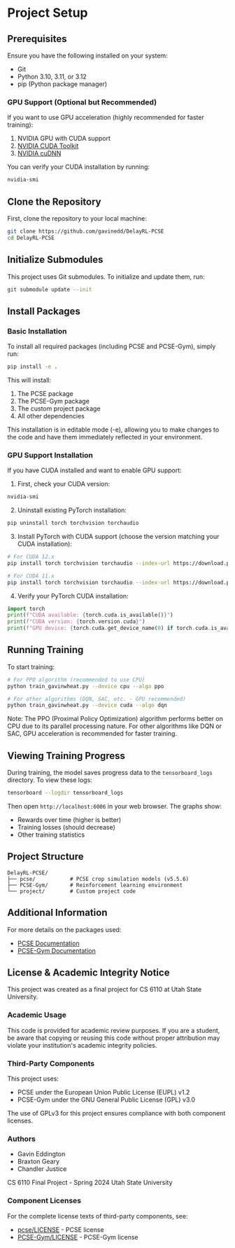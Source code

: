 # Project Setup

## Prerequisites

Ensure you have the following installed on your system:
- Git
- Python 3.10, 3.11, or 3.12
- pip (Python package manager)

### GPU Support (Optional but Recommended)
If you want to use GPU acceleration (highly recommended for faster training):

1. NVIDIA GPU with CUDA support
2. [NVIDIA CUDA Toolkit](https://developer.nvidia.com/cuda-toolkit)
3. [NVIDIA cuDNN](https://developer.nvidia.com/cudnn)

You can verify your CUDA installation by running:

```bash
nvidia-smi
```

## Clone the Repository

First, clone the repository to your local machine:

```bash
git clone https://github.com/gavinedd/DelayRL-PCSE
cd DelayRL-PCSE
```

## Initialize Submodules

This project uses Git submodules. To initialize and update them, run:

```bash
git submodule update --init
```

## Install Packages

### Basic Installation
To install all required packages (including PCSE and PCSE-Gym), simply run:

```bash
pip install -e .
```

This will install:
1. The PCSE package
2. The PCSE-Gym package
3. The custom project package
4. All other dependencies

This installation is in editable mode (-e), allowing you to make changes to the code and have them immediately reflected in your environment.

### GPU Support Installation
If you have CUDA installed and want to enable GPU support:

1. First, check your CUDA version:

```bash
nvidia-smi
```

2. Uninstall existing PyTorch installation:

```bash
pip uninstall torch torchvision torchaudio
```

3. Install PyTorch with CUDA support (choose the version matching your CUDA installation):

```bash
# For CUDA 12.x
pip install torch torchvision torchaudio --index-url https://download.pytorch.org/whl/cu121

# For CUDA 11.x
pip install torch torchvision torchaudio --index-url https://download.pytorch.org/whl/cu118
```

4. Verify your PyTorch CUDA installation:

```python
import torch
print(f"CUDA available: {torch.cuda.is_available()}")
print(f"CUDA version: {torch.version.cuda}")
print(f"GPU device: {torch.cuda.get_device_name(0) if torch.cuda.is_available() else 'None'}")
```

## Running Training

To start training:

```bash
# For PPO algorithm (recommended to use CPU)
python train_gavinwheat.py --device cpu --algo ppo

# For other algorithms (DQN, SAC, etc. - GPU recommended)
python train_gavinwheat.py --device cuda --algo dqn
```

Note: The PPO (Proximal Policy Optimization) algorithm performs better on CPU due to its parallel processing nature. For other algorithms like DQN or SAC, GPU acceleration is recommended for faster training.

## Viewing Training Progress

During training, the model saves progress data to the `tensorboard_logs` directory. To view these logs:

```bash
tensorboard --logdir tensorboard_logs
```

Then open `http://localhost:6006` in your web browser. The graphs show:
- Rewards over time (higher is better)
- Training losses (should decrease)
- Other training statistics

## Project Structure

```
DelayRL-PCSE/
├── pcse/           # PCSE crop simulation models (v5.5.6)
├── PCSE-Gym/       # Reinforcement learning environment
└── project/        # Custom project code
```

## Additional Information

For more details on the packages used:

- [PCSE Documentation](https://pcse.readthedocs.io/en/stable/)
- [PCSE-Gym Documentation](https://cropgym.ai/)

## License & Academic Integrity Notice

This project was created as a final project for CS 6110 at Utah State University.

### Academic Usage
This code is provided for academic review purposes. If you are a student, be aware that copying or reusing this code without proper attribution may violate your institution's academic integrity policies.

### Third-Party Components
This project uses:
- PCSE under the European Union Public License (EUPL) v1.2
- PCSE-Gym under the GNU General Public License (GPL) v3.0

The use of GPLv3 for this project ensures compliance with both component licenses.

### Authors
- Gavin Eddington
- Braxton Geary
- Chandler Justice

CS 6110 Final Project - Spring 2024
Utah State University

### Component Licenses
For the complete license texts of third-party components, see:
- [pcse/LICENSE](pcse/LICENSE) - PCSE license
- [PCSE-Gym/LICENSE](PCSE-Gym/LICENSE) - PCSE-Gym license




